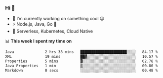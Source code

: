 ### Hi 👋

<!--
**nodejh/nodejh** is a ✨ _special_ ✨ repository because its `README.md` (this file) appears on your GitHub profile.

Here are some ideas to get you started:

- 🔭 I’m currently working on ...
- 🌱 I’m currently learning ...
- 👯 I’m looking to collaborate on ...
- 🤔 I’m looking for help with ...
- 💬 Ask me about ...
- 📫 How to reach me: ...
- 😄 Pronouns: ...
- ⚡ Fun fact: ...
-->

- 🔭 I’m currently working on something cool :wink:
- ⚡ Node.js, Java, Go :thought_balloon:
- 🤖 Serverless, Kubernetes, Cloud Native

📊 **This week I spent my time on**

<!--START_SECTION:waka-->

```txt
Java              2 hrs 38 mins   █████████████████████░░░░   84.17 %
XML               19 mins         ██▓░░░░░░░░░░░░░░░░░░░░░░   10.57 %
Properties        5 mins          ▓░░░░░░░░░░░░░░░░░░░░░░░░   02.78 %
Java Properties   1 min           ▒░░░░░░░░░░░░░░░░░░░░░░░░   00.80 %
Markdown          0 secs          ░░░░░░░░░░░░░░░░░░░░░░░░░   00.48 %
```

<!--END_SECTION:waka-->


<!--
:traffic_light: **Visitors**

![visitors](https://visitor-badge.glitch.me/badge?page_id=nodejh.nodejh)
-->
